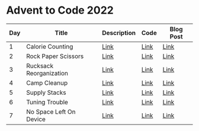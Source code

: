 # Advent to Code 2022

| Day | Title                   | Description               | Code                     | Blog Post                                                                |
|-----|-------------------------|---------------------------|--------------------------|--------------------------------------------------------------------------|
| 1   | Calorie Counting        | [Link](./day01/README.md) | [Link](./day01/Day01.kt) | [Link](https://yonatankarp.com/advent-of-code-2022-day-1-kotlin-edition) |
| 2   | Rock Paper Scissors     | [Link](./day02/README.md) | [Link](./day02/Day02.kt) | [Link](https://yonatankarp.com/advent-of-code-2022-day-2-kotlin-edition) |
| 3   | Rucksack Reorganization | [Link](./day03/README.md) | [Link](./day03/Day03.kt) | [Link](https://yonatankarp.com/advent-of-code-2022-day-3-kotlin-edition) |
| 4   | Camp Cleanup            | [Link](./day04/README.md) | [Link](./day04/Day04.kt) | [Link](https://yonatankarp.com/advent-of-code-2022-day-4-kotlin-edition) |
| 5   | Supply Stacks           | [Link](./day05/README.md) | [Link](./day05/Day05.kt) | [Link](https://yonatankarp.com/advent-of-code-2022-day-5-kotlin-edition) |
| 6   | Tuning Trouble          | [Link](./day06/README.md) | [Link](./day06/Day06.kt) | [Link](https://yonatankarp.com/advent-of-code-2022-day-6-kotlin-edition) |
| 7   | No Space Left On Device | [Link](./day07/README.md) | [Link](./day07/Day07.kt) | [Link](https://yonatankarp.com/advent-of-code-2022-day-7-kotlin-edition) |
